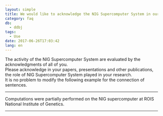 ```yaml
---
layout: simple
title: We would like to acknowledge the NIG Supercomputer System in our publication.
category: faq
db:
  - ddbj
tags: 
  - Use
date: 2017-06-26T17:03:42
lang: en
---
```




<p>The activity of the NIG Supercomputer System are evaluated by the acknowledgments of all of you. <br>Please acknowledge in your papers, presentations and other publications, the role of NIG Supercomputer System played in your research. <br>It is no problem to modify the following example for the connection of sentences. </p>
<hr>
<p>Computations were partially performed on the NIG supercomputer at ROIS National Institute of Genetics.</p>
<hr>
